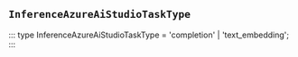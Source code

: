 ## `InferenceAzureAiStudioTaskType`
:::
type InferenceAzureAiStudioTaskType = 'completion' | 'text_embedding';
:::

